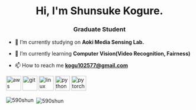 <h1 align="center">Hi, I'm Shunsuke Kogure.</h1>
<h3 align="center">Graduate Student</h3>

- 🔭 I’m currently studying on **Aoki Media Sensing Lab.**

- 🌱 I’m currently learning **Computer Vision(Video Recognition, Fairness)**

- 📫 How to reach me **kogu102577@gmail.com**

<p align="left"><img src="https://devicons.github.io/devicon/devicon.git/icons/amazonwebservices/amazonwebservices-original-wordmark.svg" alt="aws" width="40" height="40"/> <img src="https://www.vectorlogo.zone/logos/git-scm/git-scm-icon.svg" alt="git" width="40" height="40"/> <img src="https://devicons.github.io/devicon/devicon.git/icons/linux/linux-original.svg" alt="linux" width="40" height="40"/> <img src="https://devicons.github.io/devicon/devicon.git/icons/python/python-original.svg" alt="python" width="40" height="40"/> <img src="https://www.vectorlogo.zone/logos/pytorch/pytorch-icon.svg" alt="pytorch" width="40" height="40"/></p>

<p><img align="left" src="https://github-readme-stats.vercel.app/api/top-langs/?username=590shun&layout=compact" alt="590shun" /></p>

<p>&nbsp;<img align="center" src="https://github-readme-stats.vercel.app/api?username=590shun&show_icons=true" alt="590shun" /></p>

